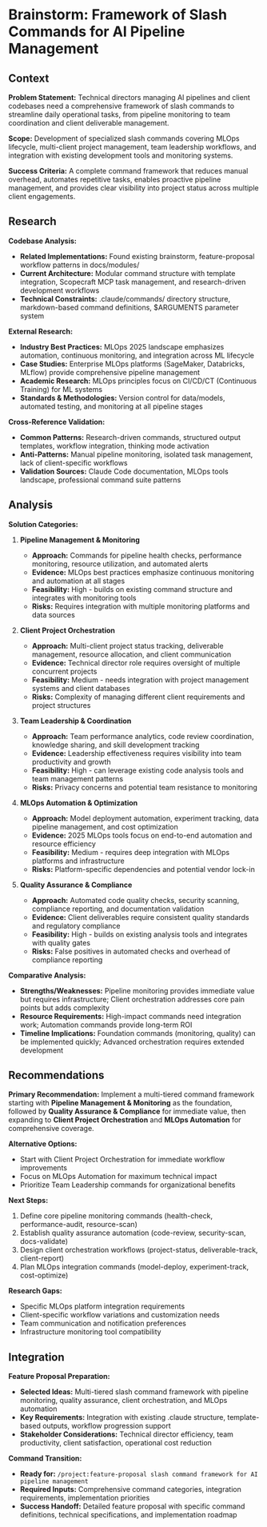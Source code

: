 # Brainstorm: Framework of Slash Commands for AI Pipeline Management

## Context

**Problem Statement:** Technical directors managing AI pipelines and client codebases need a comprehensive framework of slash commands to streamline daily operational tasks, from pipeline monitoring to team coordination and client deliverable management.

**Scope:** Development of specialized slash commands covering MLOps lifecycle, multi-client project management, team leadership workflows, and integration with existing development tools and monitoring systems.

**Success Criteria:** A complete command framework that reduces manual overhead, automates repetitive tasks, enables proactive pipeline management, and provides clear visibility into project status across multiple client engagements.

## Research

**Codebase Analysis:**
- **Related Implementations:** Found existing brainstorm, feature-proposal workflow patterns in docs/modules/
- **Current Architecture:** Modular command structure with template integration, Scopecraft MCP task management, and research-driven development workflows
- **Technical Constraints:** .claude/commands/ directory structure, markdown-based command definitions, $ARGUMENTS parameter system

**External Research:**
- **Industry Best Practices:** MLOps 2025 landscape emphasizes automation, continuous monitoring, and integration across ML lifecycle
- **Case Studies:** Enterprise MLOps platforms (SageMaker, Databricks, MLflow) provide comprehensive pipeline management
- **Academic Research:** MLOps principles focus on CI/CD/CT (Continuous Training) for ML systems
- **Standards & Methodologies:** Version control for data/models, automated testing, and monitoring at all pipeline stages

**Cross-Reference Validation:**
- **Common Patterns:** Research-driven commands, structured output templates, workflow integration, thinking mode activation
- **Anti-Patterns:** Manual pipeline monitoring, isolated task management, lack of client-specific workflows
- **Validation Sources:** Claude Code documentation, MLOps tools landscape, professional command suite patterns

## Analysis

**Solution Categories:**

1. **Pipeline Management & Monitoring**
   - **Approach:** Commands for pipeline health checks, performance monitoring, resource utilization, and automated alerts
   - **Evidence:** MLOps best practices emphasize continuous monitoring and automation at all stages
   - **Feasibility:** High - builds on existing command structure and integrates with monitoring tools
   - **Risks:** Requires integration with multiple monitoring platforms and data sources

2. **Client Project Orchestration**
   - **Approach:** Multi-client project status tracking, deliverable management, resource allocation, and client communication
   - **Evidence:** Technical director role requires oversight of multiple concurrent projects
   - **Feasibility:** Medium - needs integration with project management systems and client databases
   - **Risks:** Complexity of managing different client requirements and project structures

3. **Team Leadership & Coordination**
   - **Approach:** Team performance analytics, code review coordination, knowledge sharing, and skill development tracking
   - **Evidence:** Leadership effectiveness requires visibility into team productivity and growth
   - **Feasibility:** High - can leverage existing code analysis tools and team management patterns
   - **Risks:** Privacy concerns and potential team resistance to monitoring

4. **MLOps Automation & Optimization**
   - **Approach:** Model deployment automation, experiment tracking, data pipeline management, and cost optimization
   - **Evidence:** 2025 MLOps tools focus on end-to-end automation and resource efficiency
   - **Feasibility:** Medium - requires deep integration with MLOps platforms and infrastructure
   - **Risks:** Platform-specific dependencies and potential vendor lock-in

5. **Quality Assurance & Compliance**
   - **Approach:** Automated code quality checks, security scanning, compliance reporting, and documentation validation
   - **Evidence:** Client deliverables require consistent quality standards and regulatory compliance
   - **Feasibility:** High - builds on existing analysis tools and integrates with quality gates
   - **Risks:** False positives in automated checks and overhead of compliance reporting

**Comparative Analysis:**
- **Strengths/Weaknesses:** Pipeline monitoring provides immediate value but requires infrastructure; Client orchestration addresses core pain points but adds complexity
- **Resource Requirements:** High-impact commands need integration work; Automation commands provide long-term ROI
- **Timeline Implications:** Foundation commands (monitoring, quality) can be implemented quickly; Advanced orchestration requires extended development

## Recommendations

**Primary Recommendation:** Implement a multi-tiered command framework starting with **Pipeline Management & Monitoring** as the foundation, followed by **Quality Assurance & Compliance** for immediate value, then expanding to **Client Project Orchestration** and **MLOps Automation** for comprehensive coverage.

**Alternative Options:** 
- Start with Client Project Orchestration for immediate workflow improvements
- Focus on MLOps Automation for maximum technical impact
- Prioritize Team Leadership commands for organizational benefits

**Next Steps:** 
1. Define core pipeline monitoring commands (health-check, performance-audit, resource-scan)
2. Establish quality assurance automation (code-review, security-scan, docs-validate) 
3. Design client orchestration workflows (project-status, deliverable-track, client-report)
4. Plan MLOps integration commands (model-deploy, experiment-track, cost-optimize)

**Research Gaps:** 
- Specific MLOps platform integration requirements
- Client-specific workflow variations and customization needs
- Team communication and notification preferences
- Infrastructure monitoring tool compatibility

## Integration

**Feature Proposal Preparation:**
- **Selected Ideas:** Multi-tiered slash command framework with pipeline monitoring, quality assurance, client orchestration, and MLOps automation
- **Key Requirements:** Integration with existing .claude structure, template-based outputs, workflow progression support
- **Stakeholder Considerations:** Technical director efficiency, team productivity, client satisfaction, operational cost reduction

**Command Transition:**
- **Ready for:** `/project:feature-proposal slash command framework for AI pipeline management`
- **Required Inputs:** Comprehensive command categories, integration requirements, implementation priorities
- **Success Handoff:** Detailed feature proposal with specific command definitions, technical specifications, and implementation roadmap